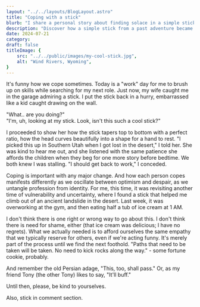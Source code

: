 ```yaml
---
layout: "../../layouts/BlogLayout.astro"
title: "Coping with a stick"
blurb: "I share a personal story about finding solace in a simple stick during a job transition. This post explores the importance of empathy, self-kindness, and navigating change without shame, encouraging readers to be gentle with themselves during challenging times."
description: "Discover how a simple stick from a past adventure became a powerful coping mechanism during job transitions. This personal story emphasizes empathy, self-kindness, and the importance of navigating change without shame. Learn how to be gentle with yourself during challenging times."
date: 2024-07-21
category:
draft: false
titleImage: {
    src: "../../public/images/my-cool-stick.jpg",
    alt: "Wind Rivers, Wyoming",
}
---
```


It's funny how we cope sometimes. Today is a "work" day for me to brush up on skills while searching for my next role. Just now, my wife caught me in the garage admiring a stick. I put the stick back in a hurry, embarrassed like a kid caught drawing on the wall.  
  
"What.. are you doing?"  
"I'm, uh, looking at my stick. Look, isn't this such a cool stick?"  
  
I proceeded to show her how the stick tapers top to bottom with a perfect ratio, how the head curves beautifully into a shape for a hand to rest. "I picked this up in Southern Utah when I got lost in the desert," I told her. She was kind to hear me out, and she listened with the same patience she affords the children when they beg for one more story before bedtime. We both knew I was stalling. "I should get back to work," I conceded.  
  
Coping is important with any major change. And how each person copes manifests differently as we oscillate between optimism and despair, as we untangle profession from identity. For me, this time, it was revisiting another time of vulnerability and uncertainty, where I found a stick that helped me climb out of an ancient landslide in the desert. Last week, it was overworking at the gym, and then eating half a tub of ice cream at 1 AM.  
  
I don't think there is one right or wrong way to go about this. I don't think there is need for shame, either (that ice cream was delicious; I have no regrets). What we actually needed is to afford ourselves the same empathy that we typically reserve for others, even if we're acting funny. It's merely part of the process until we find the next foothold. "Paths that need to be taken will be taken. No need to kick rocks along the way." - some fortune cookie, probably.  
  
And remember the old Persian adage, "This, too, shall pass." Or, as my friend Tony (the other Tony) likes to say, "It'll buff."  
  
Until then, please, be kind to yourselves.  
  
Also, stick in comment section.
